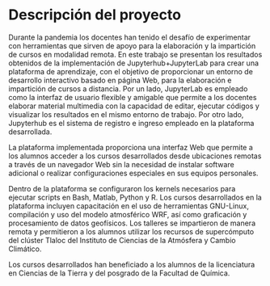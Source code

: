 # Descripción del proyecto

Durante la pandemia los docentes han tenido el desafío de experimentar con herramientas que sirven de apoyo para la elaboración y la impartición de cursos en modalidad remota. En este trabajo se presentan los resultados obtenidos de la implementación de Jupyterhub+JupyterLab para crear una plataforma de aprendizaje, con el objetivo de proporcionar un entorno de desarrollo interactivo basado en página Web, para la elaboración e impartición de cursos a distancia. Por un lado, JupyterLab es empleado como la interfaz de usuario flexible y amigable que permite a los docentes elaborar material multimedia con la capacidad de editar, ejecutar códigos y visualizar los resultados en el mismo entorno de trabajo. Por otro lado, Jupyterhub es el sistema de registro e ingreso empleado en la plataforma desarrollada.

La plataforma implementada proporciona una interfaz Web que permite a los alumnos acceder a los cursos desarrollados desde ubicaciones remotas a través de un navegador Web sin la necesidad de instalar software adicional o realizar configuraciones especiales en sus equipos personales.

Dentro de la plataforma se configuraron los kernels necesarios para ejecutar scripts en Bash, Matlab, Python y R. Los cursos desarrollados en la plataforma incluyen capacitación en el uso de herramientas GNU-Linux, compilación y uso del modelo atmosférico WRF, así como graficación y procesamiento de datos geofísicos. Los talleres se impartieron de manera remota y permitieron a los alumnos utilizar los recursos de supercómputo del clúster Tlaloc del Instituto de Ciencias de la Atmósfera y Cambio Climático.

Los cursos desarrollados han beneficiado a los alumnos de la licenciatura en Ciencias de la Tierra y del posgrado de la Facultad de Química.


```{tableofcontents}
``` 
